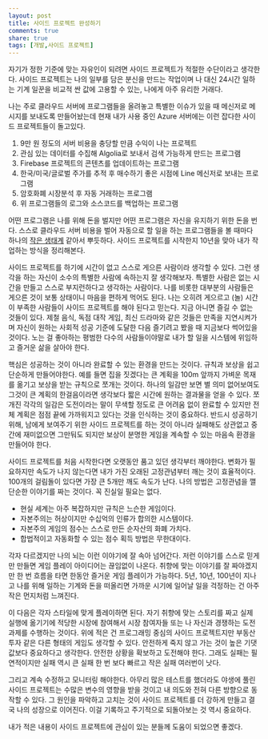 ```yaml
---
layout: post
title: 사이드 프로젝트 완성하기
comments: true
share: true
tags: [개발,사이드 프로젝트]
---
```




자기가 정한 기준에 맞는 자유인이 되려면 사이드 프로젝트가 적절한 수단이라고 생각한다. 사이드 프로젝트는 나의 일부를 담은 분신을 만드는 작업이며 나 대신 24시간 일하는 기계 일꾼을 비교적 싼 값에 고용할 수 있는, 나에게 아주 유리한 거래다. 

나는 주로 클라우드 서버에 프로그램들을 올려놓고 특별한 이슈가 있을 때 메신저로 메시지를 보내도록 만들어놨는데 현재 내가 사용 중인 Azure 서버에는 이런 잡다한 사이드 프로젝트들이 돌고있다.

1. 9만 원 정도의 서버 비용을 충당할 만큼 수익이 나는 프로젝트
2. 관심 있는 데이터를 수집해 Algolia로 보내서 검색 가능하게 만드는 프로그램
3. Firebase 프로젝트의 콘텐츠를 업데이트하는 프로그램 
4. 한국/미국/글로벌 주가를 추적 후 매수하기 좋은 시점에 Line 메신저로 보내는 프로그램
5. 암호화폐 시장분석 후 자동 거래하는 프로그램 
6. 위 프로그램들의 로그와 소스코드를 백업하는 프로그램

어떤 프로그램은 나를 위해 돈을 벌지만 어떤 프로그램은 자신을 유지하기 위한 돈을 번다. 스스로 클라우드 서버 비용을 벌어 자동으로 할 일을 하는 프로그램들을 볼 때마다 하나의 [작은 생태계](https://www.dailymail.co.uk/sciencetech/article-2267504/The-sealed-bottle-garden-thriving-40-years-fresh-air-water.html) 같아서 뿌듯하다. 사이드 프로젝트를 시작한지 10년을 맞아 내가 작업하는 방식을 정리해본다.

사이드 프로젝트를 하기에 시간이 없고 스스로 게으른 사람이라 생각할 수 있다. 그런 생각을 하는 자신이 소수의 특별한 사람에 속하는지 잘 생각해보자. 특별한 사람은 없는 시간을 만들고 스스로 부지런하다고 생각하는 사람이다. 나를 비롯한 대부분의 사람들은 게으른 것이 보통 상태이니 마음을 편하게 먹어도 된다. 나는 오히려 게으르고 (놀) 시간이 부족한 사람들이 사이드 프로젝트를 해야 된다고 믿는다. 지금 아니면 즐길 수 없는 것들이 있다. 제철 음식, 독점 대작 게임, 최신 드라마와 같은 것들은 만족을 지연시켜가며 자신이 원하는 사회적 성공 기준에 도달한 다음 즐기려고 봤을 때 지금보다 썩어있을 것이다. 노는 걸 좋아하는 평범한 다수의 사람들이야말로 내가 할 일을 시스템에 위임하고 즐거운 삶을 살아야 한다. 

핵심은 성공하는 것이 아니라 완료할 수 있는 환경을 만드는 것이다. 규칙과 보상을 쉽고 단순하게 만들어야한다. 예를 들면 집을 짓겠다는 큰 계획을 100m 앞까지 가벼운 목재를 옮기고 보상을 받는 규칙으로 쪼개는 것이다. 하나의 일감만 보면 별 의미 없어보여도 그것이 큰 계획의 한걸음이라면 생각보다 짧은 시간에 원하는 결과물을 얻을 수 있다. 쪼개진 각각의 일감은 도전이라는 말이 무색할 정도로 큰 어려움 없이 완료할 수 있지만 전체 계획은 점점 끝에 가까워지고 있다는 것을 인식하는 것이 중요하다. 반드시 성공하기 위해, 남에게 보여주기 위한 사이드 프로젝트를 하는 것이 아니라 실패해도 상관없고 중간에 재미없으면 그만둬도 되지만 보상이 분명한 게임을 계속할 수 있는 마음속 환경을 만들어야 한다. 

사이드 프로젝트를 처음 시작한다면 오랫동안 품고 있던 생각부터 깨야한다. 변화가 필요하지만 속도가 나지 않는다면 내가 가진 오래된 고정관념부터 깨는 것이 효율적이다. 100개의 걸림돌이 있다면 가장 큰 5개만 깨도 속도가 난다. 나의 방법은 고정관념을 깰 단순한 이야기를 짜는 것이다. 꼭 진실일 필요는 없다. 

- 현실 세계는 아주 복잡하지만 규칙은 느슨한 게임이다. 
- 자본주의는 허상이지만 수십억의 인류가 합의한 시스템이다. 
- 자본주의 게임의 점수는 스스로 만든 순자산의 화폐 가치다. 
- 합법적이고 자동화할 수 있는 점수 획득 방법은 무한대이다. 

각자 다르겠지만 나의 뇌는 이런 이야기에 잘 속아 넘어간다. 저런 이야기를 스스로 믿게만 만들면 게임 플레이 아이디어는 끊임없이 나온다. 취향에 맞는 이야기를 잘 짜야겠지만 한 번 흐름을 타면 한동안 즐거운 게임 플레이가 가능하다. 5년, 10년, 100년이 지나고 나를 위해 일하는 기계와 돈을 떠올리면 가까운 시기에 일어날 일을 걱정하는 건 아주 작은 먼지처럼 느껴진다. 

이 다음은 각자 스타일에 맞게 플레이하면 된다. 자기 취향에 맞는 스토리를 짜고 실제 실행에 옮기기에 적당한 시장에 참여해서 시장 참여자들 또는 나 자신과 경쟁하는 도전과제를 수행하는 것이다. 위에 적은 건 프로그래밍 중심의 사이드 프로젝트지만 부동산 투자 같은 다른 형태의 게임도 생각할 수 있다. 안전하게 죽지 않고 가는 것이 높은 기댓값보다 중요하다고 생각한다. 안전한 상황을 확보하고 도전해야 한다. 그래도 실패는 필연적이지만 실패 역시 큰 실패 한 번 보다 빠르고 작은 실패 여러번이 낫다.  

그리고 계속 수정하고 모니터링 해야한다. 아무리 많은 테스트를 했더라도 야생에 풀린 사이드 프로젝트는 수많은 변수의 영향을 받을 것이고 내 의도와 전혀 다른 방향으로 동작할 수 있다. 그 원인을 파악하고 고치는 것이 사이드 프로젝트를 더 강하게 만들고 결국 나의 성장으로 이어진다. 이걸 기록하고 주기적으로 되돌아보는 것 역시 중요하다. 

내가 적은 내용이 사이드 프로젝트에 관심이 있는 분들께 도움이 되었으면 좋겠다.
